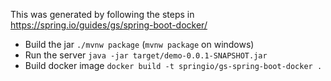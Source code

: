 This was generated by following the steps in https://spring.io/guides/gs/spring-boot-docker/

* Build the jar `./mvnw package` (`mvnw package` on windows)
* Run the server `java -jar target/demo-0.0.1-SNAPSHOT.jar`
* Build docker image `docker build -t springio/gs-spring-boot-docker .`